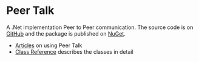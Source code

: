 # Peer Talk

A .Net implementation Peer to Peer communication. 
The source code is on [GitHub](https://github.com/richardschneider/peer-talk) and the 
package is published on [NuGet](https://www.nuget.org/packages/PeerTalk).


- [Articles](articles/intro.md) on using Peer Talk
- [Class Reference](api/PeerTalk.yml) describes the classes in detail

